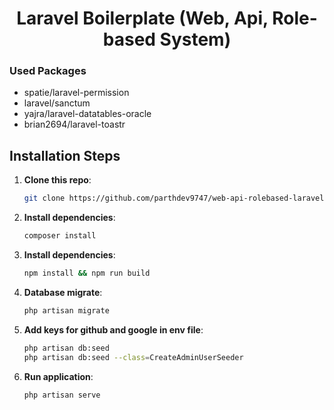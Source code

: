 <h1 align="center">Laravel Boilerplate (Web, Api, Role-based System)</h1>

<h3>Used Packages</h3>
<ul>
    <li>spatie/laravel-permission</li>
    <li>laravel/sanctum</li>
    <li>yajra/laravel-datatables-oracle</li>
    <li>brian2694/laravel-toastr</li>
</ul>

## Installation Steps

1. **Clone this repo**:

    ```bash
    git clone https://github.com/parthdev9747/web-api-rolebased-laravel--boilerplate.git
    ```

2. **Install dependencies**:

    ```bash
    composer install
    ```

3. **Install dependencies**:

    ```bash
    npm install && npm run build
    ```

4. **Database migrate**:

    ```bash
    php artisan migrate
    ```

5. **Add keys for github and google in env file**:

    ```bash
    php artisan db:seed
    php artisan db:seed --class=CreateAdminUserSeeder
    ```

6. **Run application**:

    ```bash
    php artisan serve
    ```
